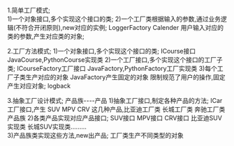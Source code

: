 1.简单工厂模式;                          
  1)一个对象接口,多个实现这个接口的类;
  2)一个工厂类根据输入的参数,通过业务逻辑(不符合开闭原则),new对应的实例; 
  LoggerFactory   Calender
  用户输入对应的类的参数,产生对应类的对象;
                                                                                               
2.工厂方法模式; 
  1)一个对象接口,多个实现这个接口的类;                     ICourse接口     JavaCourse,PythonCourse实现类 
  2)一个工厂接口,多个实现这个接口的工厂子类;                ICourseFactory工厂接口   JavaFactory,PythonFactory工厂实现类
  3)每个工厂子类生产对应的对象                            JavaFactory产生固定的对象
  限制规范了用户的操作,固定产生对应对象;
  logback
                            
3.抽象工厂设计模式; 
  产品族----产品 
  1)抽象工厂接口,制定各种产品的方法;                       ICar工厂接口,产生 SUV  MPV  CRV 这几种产品,比亚迪工厂类 长城工厂类  奔驰工厂类  产品族
  2)各类产品实现对应产品接口;                             SUV接口  MPV接口  CRV接口    比亚迪SUV实现类  长城SUV实现类.........                                                               
  3)产品族类实现这些方法,new出产品;                       工厂类生产不同类型的对象